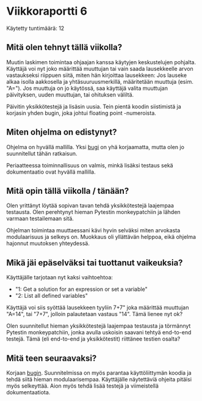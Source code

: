 # Viikkoraportti 6

Käytetty tuntimäärä: 12


## Mitä olen tehnyt tällä viikolla? 

Muutin laskimen toimintaa ohjaajan kanssa käytyjen keskustelujen pohjalta. Käyttäjä voi nyt joko määrittää muuttujan tai vain saada lausekkeelle arvon vastaukseksi riippuen siitä, miten hän kirjoittaa lausekkeen: Jos lauseke alkaa isolla aakkosella ja yhtäsuuruusmerkillä, määritetään muuttuja (esim. "A="). Jos muuttuja on jo käytössä, saa käyttäjä valita muuttujan päivityksen, uuden muuttujan, tai ohituksen väliltä. 

Päivitin yksikkötestejä ja lisäsin uusia. Tein pientä koodin siistimistä ja korjasin yhden bugin, joka johtui floating point -numeroista. 


## Miten ohjelma on edistynyt? 

Ohjelma on hyvällä mallilla. Yksi [bugi](./IMPLEMENTATION.md#bugs) on yhä korjaamatta, mutta olen jo suunnitellut tähän ratkaisun.

Periaatteessa toiminnallisuus on valmis, minkä lisäksi testaus sekä dokumentaatio ovat hyvällä mallilla.


## Mitä opin tällä viikolla / tänään?

Olen yrittänyt löytää sopivan tavan tehdä yksikkötestejä laajempaa testausta. Olen perehtynyt hieman Pytestin monkeypatchiin ja lähden varmaan testailemaan sitä. 

Ohjelman toimintaa muuttaessani kävi hyvin selväksi miten arvokasta modulaarisuus ja selkeys on. Muokkaus oli yllättävän helppoa, eikä ohjelma hajonnut muutoksen yhteydessä. 


## Mikä jäi epäselväksi tai tuottanut vaikeuksia?

Käyttäjälle tarjotaan nyt kaksi vaihtoehtoa: 
- "1: Get a solution for an expression or set a variable"
- "2: List all defined variables"

Käyttäjä voi siis syöttää lausekkeen tyyliin 7+7" joka määrittää muuttujan "A=14", tai "7+7", jolloin palautetaan vastaus "14". Tämä lienee nyt ok?

Olen suunnitellut hieman yksikkötestejä laajempaa testausta ja törmännyt Pytestin monkeypatchiin, jonka avulla uskoisin saavani tehtyä end-to-end testejä. Tämä (eli end-to-end ja yksikkötestit) riittänee testien osalta?


## Mitä teen seuraavaksi?

Korjaan [bugin](./IMPLEMENTATION.md#bugs). Suunnitelmissa on myös parantaa käyttöliittymän koodia ja tehdä siitä hieman modulaarisempaa. Käyttäjälle näytettäviä ohjeita pitäisi myös selkeyttää. Aion myös tehdä lisää testejä ja viimeistellä dokumentaatiota. 
